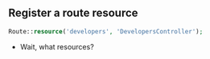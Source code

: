 Register a route resource
---------------------------
```php
Route::resource('developers', 'DevelopersController');
```

- Wait, what resources? 

